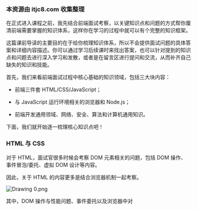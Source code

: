 ### 本资源由 itjc8.com 收集整理

<p data-nodeid="3895" class="">在正式进入课程之前，我先结合前端面试考察，以关键知识点和问题的方式帮你厘清前端需要掌握的知识体系，这样你在学习的过程中就可以有个完整的知识框架。</p>
<p data-nodeid="3896">这篇课前导读的主要目的在于给你梳理知识体系，所以不会提供面试问题的具体答案和详细内容描述。你可以通过学习后续课时来找出答案，也可以针对提到的知识点和问题去进行深入学习和发散，或者是在留言区进行提问和交流，从而补齐自己缺失的知识和技能。</p>
<p data-nodeid="3897">首先，我们来看前端面试过程中核心基础的知识领域，包括三大块内容：</p>
<ul data-nodeid="3898">
<li data-nodeid="3899">
<p data-nodeid="3900">前端三件套 HTML/CSS/JavaScript；</p>
</li>
<li data-nodeid="3901">
<p data-nodeid="3902">与 JavaScript 运行环境相关的浏览器和 Node.js；</p>
</li>
<li data-nodeid="3903">
<p data-nodeid="3904">前端开发通用领域、网络、安全、算法和计算机通用知识。</p>
</li>
</ul>
<p data-nodeid="3905">下面，我们就开始逐一梳理核心知识点吧！</p>
<h3 data-nodeid="3906"></h3>
<h3 data-nodeid="3907">HTML 与 CSS</h3>
<p data-nodeid="3908">对于 HTML，面试官很多时候会考察 DOM 元素相关的问题，包括 DOM 操作、事件冒泡/委托、虚拟 DOM 设计等内容。</p>
<p data-nodeid="3909">因此，关于 HTML 的内容更多是结合浏览器机制一起考察。</p>
<p data-nodeid="3910"><img src="https://s0.lgstatic.com/i/image6/M00/33/CC/CioPOWBvzl2AHqsCAACewh4zyOA873.png" alt="Drawing 0.png" data-nodeid="3995"></p>
<p data-nodeid="8795" class="">其中，DOM 操作与性能问题、事件委托以及浏览器中对<code data-backticks="1" data-nodeid="8797"><script></code>和<code data-backticks="1" data-nodeid="8799"><style></code>标签的处理过程，我将在01讲中进行讲解，其中也会稍微提到虚拟 DOM 的内容。但对于虚拟 DOM 设计存在的问题和各个框架是怎样进行优化的，我将在“17 | Angular/React/Vue 三大前端框架的设计特色”中介绍。</p>

<p data-nodeid="3912">接下来是 CSS，对于 CSS 的熟练程度会因人而异，面试官在面试 1~3 年经验的前端岗位候选人时会更多倾向于考察对页面布局原理的掌握，包括盒子模型、文档流、浮动布局等，以及常见页面布局的技巧，包括传统布局、Flex 布局和 Grid 布局。</p>
<p data-nodeid="3913">同时，页面布局涉及浏览器的渲染过程，因此同样需要注意一些性能问题。</p>
<p data-nodeid="3914"><img src="https://s0.lgstatic.com/i/image6/M00/33/CC/CioPOWBvzmSAS5bvAACJzOs2jdU476.png" alt="Drawing 1.png" data-nodeid="4011"></p>
<p data-nodeid="13355" class="">有些时候，面试官也会通过让候选人编码实现某些样式/元素的方式，来考察对 CSS 的掌握程度，其中页面布局（居中、对齐等）便是比较常见的考察点。</p>

<p data-nodeid="23897" class="">对于页面布局原理和常见页面布局的技巧，我将在 02 课时中介绍，而关于浏览器的布局过程则会在 08 课时中结合浏览器结构和运行机制一起介绍。</p>

<p data-nodeid="3917">从上述的面试点可以看出，<strong data-nodeid="4029">HTML 与 CSS 的知识基本上围绕着设计原理和运行机制来考察</strong>，而对于具体的使用方式都很少会问到。所以 HTML/CSS 的核心知识点不算多，我们课程中前面两讲基本上都有大致概括。</p>
<h3 data-nodeid="3918">JavaScript</h3>
<p data-nodeid="3919">关于 HTML 和 CSS 的知识，并不是所有团队都会使用到。比如有些公司区分了重构岗位和前端岗位，其中重构岗位则专门负责页面样式的开发和调整，而前端岗位则主要负责逻辑实现。但前端开发不管去到哪，JavaScript 永远都是开发工作中的核心。</p>
<p data-nodeid="3920">对于 JavaScript，面试官常常会考察 JavaScript 语言的设计（如原型继承、单线程），以及 JavaScript 的运行过程（比如作用域和闭包、执行上下文与<code data-backticks="1" data-nodeid="4033">this</code>、Event Loop 等）。这些内容主要是为了考察候选人对<strong data-nodeid="4039">JavaScript 语言本身特点的理解</strong>，通常来说可能会包括这些内容。</p>
<p data-nodeid="3921"><img src="https://s0.lgstatic.com/i/image6/M00/33/CC/CioPOWBvzmyAKrVwAAF5woU2E9Y296.png" alt="Drawing 2.png" data-nodeid="4042"></p>
<p data-nodeid="3922">关于 JavaScript 语言的设计及其运行过程，我将在课程的第 3 ~ 5 讲中分别进行介绍，你也可以从中思考出这些题目的答案。</p>
<p data-nodeid="3923">除此之外，很多时候面试官会以写代码的形式来对 JavaScript 中一些知识点进行考察，例如：</p>
<ul data-nodeid="3924">
<li data-nodeid="3925">
<p data-nodeid="3926">手写代码实现<code data-backticks="1" data-nodeid="4048">call</code>/<code data-backticks="1" data-nodeid="4050">apply</code>/<code data-backticks="1" data-nodeid="4052">bind</code>。</p>
</li>
<li data-nodeid="3927">
<p data-nodeid="3928">JavaScript 中<code data-backticks="1" data-nodeid="4055">0.1+0.2</code>为什么等于<code data-backticks="1" data-nodeid="4057">0.30000000000000004</code>，如何通过代码解决这个问题？</p>
</li>
</ul>
<p data-nodeid="3929">除此之外，现在越来越多的团队也会使用 ES6/ES7 相关的语法，常见的包括箭头函数、<code data-backticks="1" data-nodeid="4060">Promise</code>/<code data-backticks="1" data-nodeid="4062">async</code>/<code data-backticks="1" data-nodeid="4064">await</code>、<code data-backticks="1" data-nodeid="4066">class</code>等。ES6/ES7 基本上都是语法糖，最终在浏览器中运行的很多时候都是最终编译为 ES5 的代码，因此面试官也常常会考察这些语法糖设计的原因，以及具体的实现，包括：</p>
<ul data-nodeid="3930">
<li data-nodeid="3931">
<p data-nodeid="3932">手写代码实现<code data-backticks="1" data-nodeid="4069">Promise</code>；</p>
</li>
<li data-nodeid="3933">
<p data-nodeid="3934">为什么要使用<code data-backticks="1" data-nodeid="4072">async</code>、<code data-backticks="1" data-nodeid="4074">await</code>；</p>
</li>
<li data-nodeid="3935">
<p data-nodeid="3936">怎样让 ES6/ES7 代码可以跑在各个浏览器中（考察 Babel 与 polyfill）；</p>
</li>
<li data-nodeid="3937">
<p data-nodeid="3938">介绍下<code data-backticks="1" data-nodeid="4078">Set</code>和<code data-backticks="1" data-nodeid="4080">Map</code>数据结构；</p>
</li>
<li data-nodeid="3939">
<p data-nodeid="3940">Javascript 是怎么实现<code data-backticks="1" data-nodeid="4083">let</code>和<code data-backticks="1" data-nodeid="4085">const</code>作用域的。</p>
</li>
</ul>
<p data-nodeid="3941">编码过程的思考很重要，这也是为什么大多团队都会设置笔试题环节的原因。再者，对于开发来说，最终工作内容大部分依赖代码实现，因此编码风格、编码思路都会被列为考察点之一。</p>
<p data-nodeid="3942">我们知道，现在的 JavaScript 基本都会运行在 JavaScript 引擎中，大多数时候都在两个环境下运行：浏览器和 Node.js。因此，对于这两个前端开发常常接触到的领域，同样也是面试官比较倾向的考察点。</p>
<h3 data-nodeid="3943">浏览器相关</h3>
<p data-nodeid="3944">浏览器作为直接与用户交互的媒介，也作为前端开发必不可少的开发工具，其中的运行原理基本上都需要掌握。通常来说，面试官会从一个叫“在浏览器地址栏里输入 URL，按下回车键，会发生什么？”中进行考察，首先会经过下面“网络相关”部分提到的 HTTP 请求过程，可能还会涉及以下内容。</p>
<p data-nodeid="3945"><img src="https://s0.lgstatic.com/i/image6/M00/33/CC/CioPOWBvznWAfmHLAAFj-29C_Iw491.png" alt="Drawing 3.png" data-nodeid="4093"></p>
<p data-nodeid="27747" class="">关于浏览器的结构和运行机制，我将在 08 课时进行讲解。其中涉及网络请求和 HTTP 相关的部分内容，则会在第 7 ~ 8 讲中介绍，同时我会带你了解浏览器的架构、线程和进程间的协作。在学习完这几讲的内容之后，你也可以整合其中的各个流程，梳理出根据自身理解而调整的最终流程和步骤。</p>

<h3 data-nodeid="3947">Node.js 相关</h3>
<p data-nodeid="3948">Node.js 和浏览器除了全局对象不一致以外，它们的 Event Loop 机制也有所区别。</p>
<p data-nodeid="3949"><img src="https://s0.lgstatic.com/i/image6/M00/33/C4/Cgp9HWBvznuAPTG_AACeynoph4s355.png" alt="Drawing 4.png" data-nodeid="4103"></p>
<p data-nodeid="3950">很多时候，我们会使用 Node.js 去做一些脚本工程或是服务端接入层等工作。由于大部分前端的工作主要围绕网页、小程序、客户端这些内容，需要深度使用 Node.js 的场景较少，因此我们不会这个课程中过多地介绍它，你也可以通过<a href="https://kaiwu.lagou.com/course/courseInfo.htm?courseId=694&sid=20-h5Url-0#/sale&fileGuid=xxQTRXtVcqtHK6j8" data-nodeid="4107">《Node.js 应用开发实战》</a>专栏来进行深入地学习。</p>
<h3 data-nodeid="3951">网络相关</h3>
<p data-nodeid="3952">不管是网页、小程序，还是依赖 JavaScript 移植到客户端进行的原生应用开发（比如 React Native、Weex、Electron 等），我们基本上都离不开与服务端的通信。因此，我们还需要掌握网络相关的专业知识。</p>
<p data-nodeid="3953">很多面试官都喜欢问“一个完整的 HTTP 请求过程”这个问题。通过这样一个问题，面试官可以了解到候选人对网络请求过程到浏览器渲染过程的掌握情况，其中网络相关的知识点会涉及以下知识点。</p>
<p data-nodeid="3954"><img src="https://s0.lgstatic.com/i/image6/M00/33/CC/CioPOWBvzoSAKSjTAABzfdV6svQ146.png" alt="Drawing 5.png" data-nodeid="4114"></p>
<p data-nodeid="3955">这些内容我会在“ 06 | 一个网络请求是怎么进行的”中围绕核心内容进行介绍。</p>
<p data-nodeid="3956">其次，网络请求存在各式各样的情况，比如使用缓存、建立 Websocket、短轮询与长轮询、获取用户登录状态等，这些内容都会直接与 HTTP 协议相关。因此，HTTP 协议相关的知识点也经常会被考察到，包括以下知识点。</p>
<p data-nodeid="3957"><img src="https://s0.lgstatic.com/i/image6/M00/33/CC/CioPOWBvzouAH5ZDAACvg3Io-sY893.png" alt="Drawing 6.png" data-nodeid="4121"></p>
<p data-nodeid="34281" class="te-preview-highlight">其中，HTTP 消息体结构属于很基础的内容，我们的课程中并不会大范围介绍，在 07 课时中，主要围绕场景的 HTTP 协议应用场景来让你更好地理解 HTTP 协议相关内容。</p>

<p data-nodeid="3959">除此之外，关于网络请求的性能优化也常常会被关注到。一般来说，网络请求的优化方案可能涉及缓存的使用、减少资源大小（分片、压缩、懒加载、预加载）、减少每个环节的耗时（DNS 查询、使用 CDN）、使用 HTTP/2 等各种应用场景，这些内容我将在第 21 ~ 22 讲中进行介绍。</p>
<h3 data-nodeid="3960">安全相关</h3>
<p data-nodeid="3961">Web 安全是所有系统设计中都会关注的问题，对于前端开发来说，我们也需要时刻考虑是否存在安全风险。一般来说，常见的安全问题包括前端安全和其他 Web 安全。</p>
<p data-nodeid="3962"><img src="https://s0.lgstatic.com/i/image6/M00/33/C4/Cgp9HWBvzpOAQsqoAADw4wMLzAA014.png" alt="Drawing 7.png" data-nodeid="4132"></p>
<p data-nodeid="3963">其中，XSS 和 CSRF 是前端最容易遇到的问题，也是我们在开发过程中都要考虑的风险。我们不仅需要了解它们的攻击手段，更要掌握对其防范方案，这些分别在“ 07 | HTTP 协议和前端开发有什么关系”和“ 10 | 掌握前端框架模板引擎的实现原理”中进行介绍。学习了这些内容以后，或许你也会知道如何使用前端框架可以避免 XSS 漏洞。而当你在学习“ 11 | 为什么说小程序比较特殊”之后，也能明白为什么在小程序中不存在 XSS 和 CSRF 安全风险。</p>
<p data-nodeid="3964">除了与前端密切相关的 XSS 和 CSRF 以外，如果你对其他 Web 安全相关的知识也感兴趣，可以继续学习<a href="https://kaiwu.lagou.com/course/courseInfo.htm?courseId=585#/sale&fileGuid=xxQTRXtVcqtHK6j8" data-nodeid="4143">《Web 安全攻防之道》专栏</a>，或者推荐阅读《白帽子讲 Web 安全》一书。</p>
<h3 data-nodeid="3965">算法与数据结构</h3>
<p data-nodeid="3966">大公司会考察算法基础，很多同学在准备找工作的时候也经常会去 Leetcode 上刷题。对于前端来说，大多数工作中都不会涉及算法相关，但在一些场景下我们可以使用它们设计出更好的数据结构和计算方式。</p>
<p data-nodeid="3967">在面试过程中，容易被面试官考察到的内容包括这些内容。</p>
<p data-nodeid="3968"><img src="https://s0.lgstatic.com/i/image6/M00/33/C4/Cgp9HWBvzpyAcL5HAADoKl-aSNM121.png" alt="Drawing 8.png" data-nodeid="4150"></p>
<p data-nodeid="3969">很多人会觉得，对前端开发来说，算法好像并不那么重要，实际上大多数的日常开发中也用不到。但如果你关注较大型的前端应用领域，你就会发现它们的确会用到一些算法和数据结构。比如 VSCode 中对于文本缓冲区的性能优化过程中，重构了数据结构，其中就有用到红黑树。</p>
<p data-nodeid="3970">合适的数据结构能从根本上大规模提升应用的性能，不管是前端开发也好，还是后台开发、大数据开发等，软件设计很多都是相通的。这部分的内容我们课程中也基本上不会涉及，因此建议你购买<a href="https://kaiwu.lagou.com/course/courseInfo.htm?courseId=185&sid=20-h5Url-0#/content&fileGuid=xxQTRXtVcqtHK6j8" data-nodeid="4155">《重学数据结构与算法》</a>专栏继续学习，或是去<a href="https://leetcode-cn.com/problemset/all/?fileGuid=xxQTRXtVcqtHK6j8" data-nodeid="4159">Leetcode</a>平台学习和研究。</p>
<h3 data-nodeid="3971">计算机通用知识</h3>
<p data-nodeid="3972">除了算法和数据结构以外，计算机通用知识同样在前端开发的日常工作中接触不多。这些内容其实是开发必备的基础，不管是打算发展成为大前端也好、全栈开发也好，还是只希望涉及纯前端的开发内容，我们都需要理解和掌握。比如计算机资源和编程与设计模式。</p>
<p data-nodeid="3973"><img src="https://s0.lgstatic.com/i/image6/M00/33/C4/Cgp9HWBvzqWAWfgjAAE7PYMKF9o243.png" alt="Drawing 9.png" data-nodeid="4165"></p>
<p data-nodeid="3974">这些内容你可以作为自身前端知识体系的补充进行学习。提醒一下，我们在日常工作中，可以更多地关注其他配合方（客户端、后台等）的实现和能力，除了可以更好地配合和理解他们的工作外，还可以提升自己对编程和语言设计、通用技术方案的理解。</p>
<p data-nodeid="3975">很多时候，前端由于门槛较低，很多的前端开发都不是计算机专业出身。我们对于计算机基础、网络基础、算法和数据结构等内容掌握很少，更多时候是这些知识的缺乏阻碍了我们在程序员这一职业的发展，这也是为什么很多前端开发苦恼自己到达天花板，想着转型全栈或者后台就能走得更远。</p>
<h3 data-nodeid="3976">总结</h3>
<p data-nodeid="3977">今天，我主要结合面试角度，梳理了前端专业领域相关知识，这些知识常见于应届生或者工作年限较短（1 ~ 3 年）的前端开发在面试过程中会被考察到。</p>
<p data-nodeid="3978">其中计算机基础、网络基础、算法和数据结构等内容与前端岗位的关联性并不大，属于通用的开发工程师素养，这些内容在我们课程中会较少体现。除此之外的其他内容，我们会在“专业知识篇：核心基础”中，围绕核心知识点进行详细介绍。</p>
<p data-nodeid="3979">对于已有较多工作经历（3 ~ 5 年）的前端来说，更多时候会被考察到项目经验和解决方案的设计，我会在下一篇文章中进行介绍。</p>
<p data-nodeid="3980">最后，我也帮你整理了本讲内容的知识体系，便于你复习保存。</p>
<p data-nodeid="3981"><img src="https://s0.lgstatic.com/i/image6/M00/33/CC/CioPOWBvzrmADsYtABXPdM5MJOs342.png" alt="Drawing 11.png" data-nodeid="4179"></p>
<p data-nodeid="3982" class="">除了上面提到的这些内容，你觉得前端专业的知识体系还包括哪些？可以在留言区说说你的想法。</p>

---

### 精选评论

##### **星：

> 我跟着你好好学完学会可以进腾讯不

###### &nbsp;&nbsp;&nbsp; 讲师回复：

> &nbsp;&nbsp;&nbsp; 这个课程里，除了前端知识之外，我会给你一些学习方向、思考方式。如果你能掌握并形成自己的一套知识框架体系的话，我觉得你可以去很多地方！

##### **天我就可以搞定自己：

> 前端学到什么水平就可以去找工作呢？

###### &nbsp;&nbsp;&nbsp; 讲师回复：

> &nbsp;&nbsp;&nbsp; 得看具体的工作内容了。一般来说，大多数小公司对前端开发的要求主要是“能完成任务”，一般需要掌握常见的前端基础和开发技巧、能使用现成的框架和工具完成页面的开发就可以。当然，有时候会涉及一些UI设计、后台开发等内容。对于一些大的团队来说，前端的分工会更加明确，因此常常需要对前端的具体某个领域有较深的研究，需要有自身的思考、掌握一些解决方案的设计、依赖工具框架的原理，等等。

##### **恒：

> 请教作者一个小程序的问题，看过作者的博文。有一个疑问请教下，编译期wxml会被编译成js的一个函数，运行时这个函数接收 wxml和数据生成对应的虚拟Dom。最终webview里还是html，那生成html页面是在什么时候生成的？初始化加载的时候就打开了一个空html，然后根据虚拟dom调用dom api生成dom append到document的？

###### &nbsp;&nbsp;&nbsp; 讲师回复：

> &nbsp;&nbsp;&nbsp; 你说的方法是可以的，另外还可以提前拼接好再打开具体的HTML内容，个人认为因为小程序有预加载的步骤，所以打开空的HTML之后再进行处理应该更方便一些。我也会在后面章节讲解到小程序相关的内容~

##### **5008：

> 感谢分享，感觉非常适合现阶段的自己哈哈 要跟着老师扎实学习完~

##### **7879：

> 课程很好！

##### **桐：

> 被删老师声音好好听

##### *露：

> 想请问下后面会带一些部署部分的内容吗？目前在公司里面写业务，但是部署这方面的（包括自动化）掌握在TL手上，想自学又有点无从下手的感觉。去外面面试都会问部署的问题，感觉是个短板，又不知道怎么开始。

###### &nbsp;&nbsp;&nbsp; 讲师回复：

> &nbsp;&nbsp;&nbsp; 部署具体是指代码发布还是 CI/CD 呢？该课程的话，代码发布主要会以监控为主，CI/CD 会在工程化一节介绍，但是 CI/CD 它会跟团队的工具/技术栈有关系，因此更多是给到一些方案和方向的介绍~

##### **婷：

> 被删小姐姐~我爱了😘

